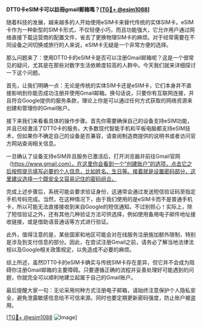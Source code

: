**DTT0卡eSIM卡可以註冊gmail郵箱嗎？[[TG💪+ @esim1088](https://t.me/s/esim1088)]**

随着科技的发展，越来越多的人开始使用eSIM卡来替代传统的实体SIM卡。eSIM卡作为一种新型的SIM卡形式，不仅轻便小巧，而且功能强大，它允许用户通过网络直接下载运营商的配置文件，省去了更换物理SIM卡的麻烦。对于经常需要在不同设备之间切换或旅行的人来说，eSIM卡无疑是一个非常方便的选择。

那么问题来了：使用DTT0卡的eSIM卡是否可以注册Gmail邮箱呢？这是一个很常见的疑问，尤其是在那些对数字生活依赖度较高的人群中。今天我们就来详细探讨一下这个问题。

首先，让我们明确一点：无论是传统的实体SIM卡还是eSIM卡，它们本身并不直接影响到你能否成功注册并使用Gmail邮箱。换句话说，只要你有互联网连接，并且符合Google提供的服务条款，理论上你是可以通过任何方式获取的网络资源来创建和管理你的Gmail账户。

接下来我们来看看具体的操作步骤。首先你需要确保自己的设备支持eSIM功能，并且已经激活了DTT0卡的服务。大多数现代智能手机和平板电脑都支持eSIM技术，但如果你不确定自己的设备是否兼容，请查阅制造商提供的说明书或者访问官方网站查询相关信息。

一旦确认了设备支持eSIM并且服务已激活后，打开浏览器并前往Gmail官网（https://www.gmail.com）。在这里你会看到一个“创建账户”的选项，点击它之后按照提示填写必要的个人信息，比如姓名、生日等。接着就是设置密码部分，这里建议选择一个既安全又容易记住的密码组合。

完成上述步骤后，系统可能会要求验证身份，这通常会通过发送短信验证码至指定手机号码完成。当然，在这种情况下，由于我们使用的是eSIM卡而不是普通手机卡，所以可能无法直接接收到来自Google的短信通知。不过别担心！实际上，除了短信验证之外，还有其他几种验证方法可供选择，例如使用备用电子邮件地址接收链接，或是借助语音通话等方式进行验证。

此外，值得注意的是，某些国家和地区可能会对在线服务注册施加额外限制，特别是涉及到支付信息的部分。因此，在尝试注册Gmail之前，请务必了解当地法律法规以及Google相关政策规定，以免造成不必要的麻烦。

综上所述，虽然DTT0卡的eSIM卡确实与传统SIM卡存在差异，但它并不会成为阻碍你注册Gmail邮箱的主要障碍。只要遵循正确的流程并妥善处理好可能遇到的问题，你就完全可以顺利地建立起属于自己的Gmail账户。

最后提醒大家一句：无论采用何种方式注册电子邮箱，请始终注意保护个人隐私安全，避免泄露敏感信息给不可信来源。同时也要定期更新密码强度，防止账户被盗用。

[[TG💪+ @esim1088](https://t.me/s/esim1088) ![Image](https://i.postimg.cc/4NQfJmqS/Snipaste-2025-05-13-00-14-12.png)]